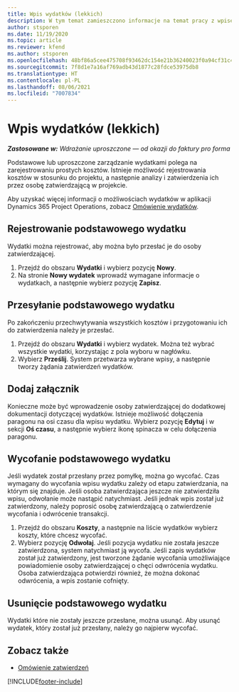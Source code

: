 ```yaml
---
title: Wpis wydatków (lekkich)
description: W tym temat zamieszczono informacje na temat pracy z wpisem wydatków w ramach wdrożenia w wersji uproszczonej.
author: stsporen
ms.date: 11/19/2020
ms.topic: article
ms.reviewer: kfend
ms.author: stsporen
ms.openlocfilehash: 48bf86a5cee475708f93462dc154e21b36240023f0a94cf31c49e9a096951736
ms.sourcegitcommit: 7f8d1e7a16af769adb43d1877c28fdce53975db8
ms.translationtype: HT
ms.contentlocale: pl-PL
ms.lasthandoff: 08/06/2021
ms.locfileid: "7007834"
---
```

# <a name="expense-entry-lite"></a>Wpis wydatków (lekkich)

_**Zastosowane w:** Wdrażanie uproszczone — od okazji do faktury pro forma_

Podstawowe lub uproszczone zarządzanie wydatkami polega na zarejestrowaniu prostych kosztów. Istnieje możliwość rejestrowania kosztów w stosunku do projektu, a następnie analizy i zatwierdzenia ich przez osobę zatwierdzającą w projekcie.

Aby uzyskać więcej informacji o możliwościach wydatków w aplikacji Dynamics 365 Project Operations, zobacz [Omówienie wydatków](expense-overview.md).

## <a name="capture-a-basic-expense"></a>Rejestrowanie podstawowego wydatku

Wydatki można rejestrować, aby można było przesłać je do osoby zatwierdzającej.

1. Przejdź do obszaru **Wydatki** i wybierz pozycję **Nowy**.
2. Na stronie **Nowy wydatek** wprowadź wymagane informacje o wydatkach, a następnie wybierz pozycję **Zapisz**.

## <a name="submit-a-basic-expense"></a>Przesyłanie podstawowego wydatku

Po zakończeniu przechwytywania wszystkich kosztów i przygotowaniu ich do zatwierdzenia należy je przesłać.

1. Przejdź do obszaru **Wydatki** i wybierz wydatek. Można też wybrać wszystkie wydatki, korzystając z pola wyboru w nagłówku.
2. Wybierz **Prześlij**. System przetwarza wybrane wpisy, a następnie tworzy żądania zatwierdzeń wydatków.

## <a name="add-an-attachment"></a>Dodaj załącznik

Konieczne może być wprowadzenie osoby zatwierdzającej do dodatkowej dokumentacji dotyczącej wydatków. Istnieje możliwość dołączenia paragonu na osi czasu dla wpisu wydatku. Wybierz pozycję **Edytuj** i w sekcji **Oś czasu**, a następnie wybierz ikonę spinacza w celu dołączenia paragonu.

## <a name="recall-a-basic-expense"></a>Wycofanie podstawowego wydatku

Jeśli wydatek został przesłany przez pomyłkę, można go wycofać. Czas wymagany do wycofania wpisu wydatku zależy od etapu zatwierdzania, na którym się znajduje.  Jeśli osoba zatwierdzająca jeszcze nie zatwierdziła wpisu, odwołanie może nastąpić natychmiast. Jeśli jednak wpis został już zatwierdzony, należy poprosić osobę zatwierdzającą o zatwierdzenie wycofania i odwrócenie transakcji.

1. Przejdź do obszaru **Koszty**, a następnie na liście wydatków wybierz koszty, które chcesz wycofać.
2. Wybierz pozycję **Odwołaj**. Jeśli pozycja wydatku nie została jeszcze zatwierdzona, system natychmiast ją wycofa. Jeśli zapis wydatków został już zatwierdzony, jest tworzone żądanie wycofania umożliwiające powiadomienie osoby zatwierdzającej o chęci odwrócenia wydatku. Osoba zatwierdzająca potwierdzi również, że można dokonać odwrócenia, a wpis zostanie cofnięty.

## <a name="delete-a-basic-expense"></a>Usunięcie podstawowego wydatku

Wydatki które nie zostały jeszcze przesłane, można usunąć. Aby usunąć wydatek, który został już przesłany, należy go najpierw wycofać.

## <a name="see-also"></a>Zobacz także

- [Omówienie zatwierdzeń](../approvals/approvals-overview.md)


[!INCLUDE[footer-include](../includes/footer-banner.md)]